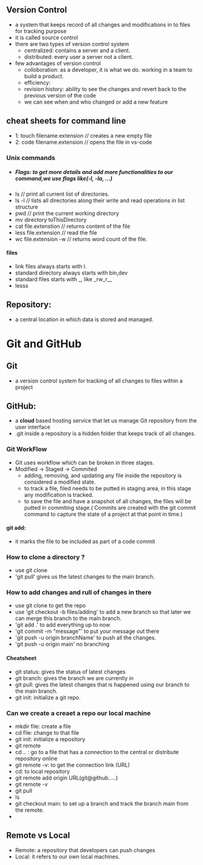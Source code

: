 ## Version Control

- a system that keeps record of all changes and modifications in to files for tracking purpose
- it is called source control
- there are two types of version control system
  - centralized: contains a server and a client.
  - distributed: every user a server not a client.
- few advantages of version control
  - colloboration: as a developer, it is what we do. working in a team to build a product.
  - efficiency:
  - revision history: ability to see the changes and revert back to the previous version of the code
  - we can see when and who changed or add a new feature

## cheat sheets for command line

- 1: touch filename.extension // creates a new empty file
- 2: code filename.extension // opens the file in vs-code

### Unix commands

- ##### Flags: to get more details and add more functionalities to our command,we use flags like(-l, -la, ...)
- ls // print all current list of directories.
- ls -l // lists all directories along their write and read operations in list structure
- pwd // print the current working directory
- mv directory toThisDirectory
- cat file.extenstion // returns content of the file
- less file.extension // read the file
- wc file.extension -w // returns word count of the file.

#### files

- link files always starts with l.
- standard directory always starts with bin,dev
- standard files starts with \_, like \_rw_r\_\_
- lesss

## Repository:

- a central location in which data is stored and managed.

# Git and GitHub

## Git

- a version control system for tracking of all changes to files within a project

## GitHub:

- a **cloud** based hosting service that let us manage Git repository from the user interface
- .git inside a repository is a hidden folder that keeps track of all changes.

### Git WorkFlow

- Git uses workflow which can be broken in three stages.
- Modified -> Staged -> Commited
  - adding, removing, and updating any file inside the repository is considered a modified state.
  - to track a file, filed needs to be putted in staging area, in this stage any modification is tracked.
  - to save the file and have a snapshot of all changes, the files will be putted in commiting stage.( Commits are created with the git commit command to capture the state of a project at that point in time.)

#### git add:

- it marks the file to be included as part of a code commit

### How to clone a directory ?

- use git clone <https-link>
- 'git pull' gives us the latest changes to the main branch.

### How to add changes and rull of changes in there

- use git clone to get the repo
- use 'git checkout -b files/adding' to add a new branch so that later we can merge this branch to the main branch.
- 'git add .' to add everything up to now
- 'git commit -m "message"' to put your message out there
- 'git push -u origin branchName' to push all the changes.
- 'git push -u origin main' no branching

#### Cheatsheet

- git status: gives the status of latest changes
- git branch: gives the branch we are currently in
- git pull: gives the latest changes that is happened using our branch to the main branch.
- git init: initialize a git repo.

### Can we create a creaet a repo our local machine

- mkdir file: create a file
- cd file: change to that file
- git init: initialize a repository
- git remote
- cd .. : go to a file that has a connection to the central or distribute repository online
- git remote -v: to get the connection link (URL)
- cd: to local repository
- git remote add origin URL(git@github.....)
- git remote -v
- git pull
- ls
- git checkout main: to set up a branch and track the branch main from the remote.
-

## Remote vs Local

- Remote: a repository that developers can push changes
- Local: it refers to our own local machines.
